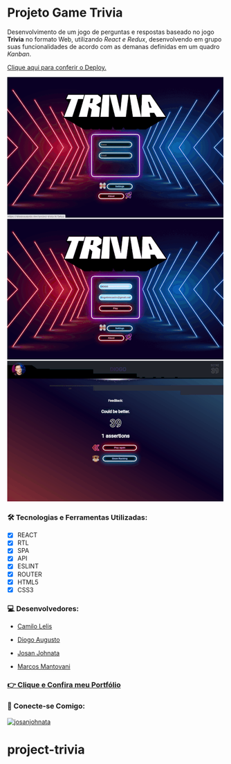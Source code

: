 # Projeto Game Trivia

Desenvolvimento de um jogo de perguntas e respostas baseado no jogo **Trivia** no formato Web, utilizando _React e Redux_, desenvolvendo em grupo suas funcionalidades de acordo com as demanas definidas em um quadro _Kanban_. 

 <a href="https://diogoaugusto.dev/project-trivia/">Clique aqui para conferir o Deploy.</a>

<p float="left">
<img width="500" margin:"5px" src="src/images/trivia1.gif">
<img width="500" margin:"5px" src="src/images/trivia2.gif">
<img width="500" margin:"5px"  src="src/images/trivia3.gif">
</p>

### 🛠 Tecnologias e Ferramentas Utilizadas:

- [x] REACT
- [x] RTL
- [x] SPA
- [x] API
- [x] ESLINT
- [x] ROUTER
- [x] HTML5
- [x] CSS3

### 💻 Desenvolvedores:

- [Camilo Lelis](https://github.com/camiloLelis)

- [Diogo Augusto](https://github.com/diogotrescastro)

- [Josan Johnata](https://github.com/josanjohnata)

- [Marcos Mantovani](https://github.com/mvmes2)

 ### <a href="https://diogoaugusto.dev/" target="blank">👉 Clique e Confira meu Portfólio</a>

 ### 🤝 Conecte-se Comigo:
<a href="https://www.linkedin.com/in/josanjohnata/" target="blank"><img align="center" src="https://raw.githubusercontent.com/rahuldkjain/github-profile-readme-generator/master/src/images/icons/Social/linked-in-alt.svg" alt="josanjohnata" height="30" width="40" /></a>
# project-trivia
